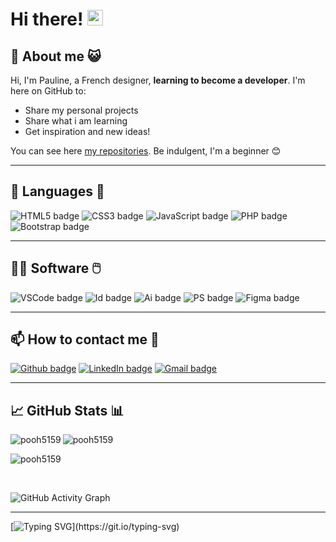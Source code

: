 
# Hi there! <img src="https://media.giphy.com/media/hvRJCLFzcasrR4ia7z/giphy.gif" width="25px">

## 🐑 About me 😺

Hi, I'm Pauline, a French designer, **learning to become a developer**. I'm here on GitHub to:
- Share my personal projects
- Share what i am learning
- Get inspiration and new ideas!

You can see here [my repositories](https://github.com/Pooh5159?tab=repositories). Be indulgent, I'm a beginner 😊

---

## 👅 Languages 💬

![HTML5 badge](https://img.shields.io/badge/HTML5-E34F26?style=for-the-badge&logo=html5&logoColor=white) ![CSS3 badge](https://img.shields.io/badge/CSS3-1572B6?style=for-the-badge&logo=css3&logoColor=white) ![JavaScript badge](https://img.shields.io/badge/JavaScript-F7DF1E?style=for-the-badge&logo=javascript&logoColor=black) ![PHP badge](https://img.shields.io/badge/PHP-777BB4?style=for-the-badge&logo=php&logoColor=white) ![Bootstrap badge](https://img.shields.io/badge/Bootstrap-563D7C?style=for-the-badge&logo=bootstrap&logoColor=white) 

---

## 👩‍💻 Software 🖱️

![VSCode badge](https://img.shields.io/badge/Visual_Studio_Code-0078D4?style=for-the-badge&logo=visual%20studio%20code&logoColor=white) ![Id badge](https://img.shields.io/badge/Adobe%20InDesign-FF3366?style=for-the-badge&logo=Adobe%20InDesign&logoColor=white) ![Ai badge](https://img.shields.io/badge/Adobe%20Illustrator-FF9A00?style=for-the-badge&logo=adobe%20illustrator&logoColor=white) ![PS badge](https://img.shields.io/badge/Adobe%20Photoshop-31A8FF?style=for-the-badge&logo=Adobe%20Photoshop&logoColor=white) ![Figma badge](https://img.shields.io/badge/Figma-F24E1E?style=for-the-badge&logo=figma&logoColor=white)

---

## 📫 How to contact me 📧

[![Github badge](https://img.shields.io/badge/GitHub-100000?style=for-the-badge&logo=github&logoColor=white)](https://github.com/pooh5159) [![LinkedIn badge](https://img.shields.io/badge/LinkedIn-0077B5?style=for-the-badge&logo=linkedin&logoColor=white)](https://www.linkedin.com/in/pauline-pierson-2838a855/) [![Gmail badge](https://img.shields.io/badge/Mail-c5221f?style=for-the-badge&logo=gmail&logoColor=white)](mailto:Pierson.Pauline@gmail.com)

---

## 📈 GitHub Stats 📊

<!-- ![](https://visitor-badge.glitch.me/badge?page_id=pooh5159) -->

<p><img align="left" src="https://github-readme-streak-stats.herokuapp.com/?user=pooh5159&theme=merko" alt="pooh5159" /></p>

<p><img align="center" src="https://github-readme-stats.vercel.app/api?username=pooh5159&theme=merko" alt="pooh5159" /></p>

<p><img src="https://github-readme-stats.vercel.app/api/top-langs?username=pooh5159&show_icons=true&locale=en&layout=compact&theme=merko" alt="pooh5159" /></p>

<br/>
 
![GitHub Activity Graph](https://activity-graph.herokuapp.com/graph?username=pooh5159&bg_color=000000&color=4fff67&line=4fff67&point=ffffff&area=true&hide_border=true)  

---

[![Typing SVG](https://readme-typing-svg.herokuapp.com?font=Permanent+Marker&size=30&duration=1500&color=01CD24&center=true&multiline=true&height=75&lines=Thanks+for+visiting!;+See+you+soon+!)](https://git.io/typing-svg)


<!-- https://github.com/alexandresanlim/Badges4-README.md-Profile#-activity-graph- !-->
